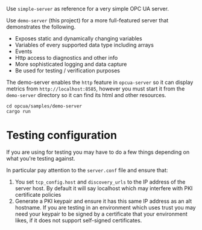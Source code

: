 Use `simple-server` as reference for a very simple OPC UA server.

Use `demo-server` (this project) for a more full-featured server that demonstrates the following.

* Exposes static and dynamically changing variables
* Variables of every supported data type including arrays
* Events
* Http access to diagnostics and other info
* More sophisticated logging and data capture
* Be used for testing / verification purposes

The demo-server enables the `http` feature in `opcua-server` so it can display metrics
from `http://localhost:8585`, however you must start it from the `demo-server` directory so it can find its html 
and other resources.

```
cd opcua/samples/demo-server
cargo run
```

# Testing configuration

If you are using for testing you may have to do a few things depending on what you're testing against.

In particular pay attention to the `server.conf` file and ensure that:

1. You set `tcp_config.host` and `discovery_urls` to the IP address of the server host. By default it will say localhost
which may interfere with PKI certificate policies 
2. Generate a PKI keypair and ensure it has this same IP address as an alt hostname. If you are testing in an environment
which uses trust you may need your keypair to be signed by a certificate that your environment likes, if it does not
support self-signed certificates.
